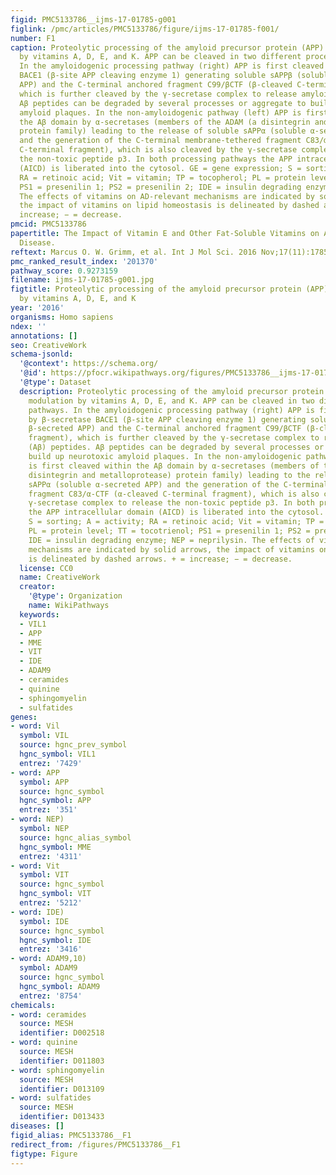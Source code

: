 ```yaml
---
figid: PMC5133786__ijms-17-01785-g001
figlink: /pmc/articles/PMC5133786/figure/ijms-17-01785-f001/
number: F1
caption: Proteolytic processing of the amyloid precursor protein (APP) and its modulation
  by vitamins A, D, E, and K. APP can be cleaved in two different processing pathways.
  In the amyloidogenic processing pathway (right) APP is first cleaved by β-secretase
  BACE1 (β-site APP cleaving enzyme 1) generating soluble sAPPβ (soluble β-secreted
  APP) and the C-terminal anchored fragment C99/βCTF (β-cleaved C-terminal fragment),
  which is further cleaved by the γ-secretase complex to release amyloid-β (Aβ) peptides.
  Aβ peptides can be degraded by several processes or aggregate to build up neurotoxic
  amyloid plaques. In the non-amyloidogenic pathway (left) APP is first cleaved within
  the Aβ domain by α-secretases (members of the ADAM (a disintegrin and metalloprotease)
  protein family) leading to the release of soluble sAPPα (soluble α-secreted APP)
  and the generation of the C-terminal membrane-tethered fragment C83/α-CTF (α-cleaved
  C-terminal fragment), which is also cleaved by the γ-secretase complex to release
  the non-toxic peptide p3. In both processing pathways the APP intracellular domain
  (AICD) is liberated into the cytosol. GE = gene expression; S = sorting; A = activity;
  RA = retinoic acid; Vit = vitamin; TP = tocopherol; PL = protein level; TT = tocotrienol;
  PS1 = presenilin 1; PS2 = presenilin 2; IDE = insulin degrading enzyme; NEP = neprilysin.
  The effects of vitamins on AD-relevant mechanisms are indicated by solid arrows,
  the impact of vitamins on lipid homeostasis is delineated by dashed arrows. + =
  increase; − = decrease.
pmcid: PMC5133786
papertitle: The Impact of Vitamin E and Other Fat-Soluble Vitamins on Alzheimer´s
  Disease.
reftext: Marcus O. W. Grimm, et al. Int J Mol Sci. 2016 Nov;17(11):1785.
pmc_ranked_result_index: '201370'
pathway_score: 0.9273159
filename: ijms-17-01785-g001.jpg
figtitle: Proteolytic processing of the amyloid precursor protein (APP) and its modulation
  by vitamins A, D, E, and K
year: '2016'
organisms: Homo sapiens
ndex: ''
annotations: []
seo: CreativeWork
schema-jsonld:
  '@context': https://schema.org/
  '@id': https://pfocr.wikipathways.org/figures/PMC5133786__ijms-17-01785-g001.html
  '@type': Dataset
  description: Proteolytic processing of the amyloid precursor protein (APP) and its
    modulation by vitamins A, D, E, and K. APP can be cleaved in two different processing
    pathways. In the amyloidogenic processing pathway (right) APP is first cleaved
    by β-secretase BACE1 (β-site APP cleaving enzyme 1) generating soluble sAPPβ (soluble
    β-secreted APP) and the C-terminal anchored fragment C99/βCTF (β-cleaved C-terminal
    fragment), which is further cleaved by the γ-secretase complex to release amyloid-β
    (Aβ) peptides. Aβ peptides can be degraded by several processes or aggregate to
    build up neurotoxic amyloid plaques. In the non-amyloidogenic pathway (left) APP
    is first cleaved within the Aβ domain by α-secretases (members of the ADAM (a
    disintegrin and metalloprotease) protein family) leading to the release of soluble
    sAPPα (soluble α-secreted APP) and the generation of the C-terminal membrane-tethered
    fragment C83/α-CTF (α-cleaved C-terminal fragment), which is also cleaved by the
    γ-secretase complex to release the non-toxic peptide p3. In both processing pathways
    the APP intracellular domain (AICD) is liberated into the cytosol. GE = gene expression;
    S = sorting; A = activity; RA = retinoic acid; Vit = vitamin; TP = tocopherol;
    PL = protein level; TT = tocotrienol; PS1 = presenilin 1; PS2 = presenilin 2;
    IDE = insulin degrading enzyme; NEP = neprilysin. The effects of vitamins on AD-relevant
    mechanisms are indicated by solid arrows, the impact of vitamins on lipid homeostasis
    is delineated by dashed arrows. + = increase; − = decrease.
  license: CC0
  name: CreativeWork
  creator:
    '@type': Organization
    name: WikiPathways
  keywords:
  - VIL1
  - APP
  - MME
  - VIT
  - IDE
  - ADAM9
  - ceramides
  - quinine
  - sphingomyelin
  - sulfatides
genes:
- word: Vil
  symbol: VIL
  source: hgnc_prev_symbol
  hgnc_symbol: VIL1
  entrez: '7429'
- word: APP
  symbol: APP
  source: hgnc_symbol
  hgnc_symbol: APP
  entrez: '351'
- word: NEP)
  symbol: NEP
  source: hgnc_alias_symbol
  hgnc_symbol: MME
  entrez: '4311'
- word: Vit
  symbol: VIT
  source: hgnc_symbol
  hgnc_symbol: VIT
  entrez: '5212'
- word: IDE)
  symbol: IDE
  source: hgnc_symbol
  hgnc_symbol: IDE
  entrez: '3416'
- word: ADAM9,10)
  symbol: ADAM9
  source: hgnc_symbol
  hgnc_symbol: ADAM9
  entrez: '8754'
chemicals:
- word: ceramides
  source: MESH
  identifier: D002518
- word: quinine
  source: MESH
  identifier: D011803
- word: sphingomyelin
  source: MESH
  identifier: D013109
- word: sulfatides
  source: MESH
  identifier: D013433
diseases: []
figid_alias: PMC5133786__F1
redirect_from: /figures/PMC5133786__F1
figtype: Figure
---
```

